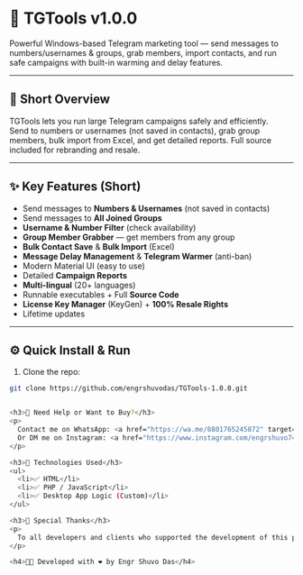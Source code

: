 # 💬 TGTools v1.0.0

Powerful Windows-based Telegram marketing tool — send messages to numbers/usernames & groups, grab members, import contacts, and run safe campaigns with built-in warming and delay features.

---

## 🔎 Short Overview
TGTools lets you run large Telegram campaigns safely and efficiently.  
Send to numbers or usernames (not saved in contacts), grab group members, bulk import from Excel, and get detailed reports. Full source included for rebranding and resale.

---

## ✨ Key Features (Short)
- Send messages to **Numbers & Usernames** (not saved in contacts)  
- Send messages to **All Joined Groups**  
- **Username & Number Filter** (check availability)  
- **Group Member Grabber** — get members from any group  
- **Bulk Contact Save** & **Bulk Import** (Excel)  
- **Message Delay Management** & **Telegram Warmer** (anti-ban)  
- Modern Material UI (easy to use)  
- Detailed **Campaign Reports**  
- **Multi-lingual** (20+ languages)  
- Runnable executables + Full **Source Code**  
- **License Key Manager** (KeyGen) + **100% Resale Rights**  
- Lifetime updates

---

## ⚙️ Quick Install & Run
1. Clone the repo:
```bash
git clone https://github.com/engrshuvodas/TGTools-1.0.0.git


<h3>📩 Need Help or Want to Buy?</h3>
<p>
  Contact me on WhatsApp: <a href="https://wa.me/8801765245872" target="_blank">+8801765245872</a><br>
  Or DM me on Instagram: <a href="https://www.instagram.com/engrshuvo74886/" target="_blank">@engrshuvo74886</a>
</p>

<h3>🔧 Technologies Used</h3>
<ul>
  <li>✅ HTML</li>
  <li>✅ PHP / JavaScript</li>
  <li>✅ Desktop App Logic (Custom)</li>
</ul>

<h3>🙌 Special Thanks</h3>
<p>
  To all developers and clients who supported the development of this powerful license manager tool 💡
</p>

<h4>🧑‍💻 Developed with ❤️ by Engr Shuvo Das</h4>
